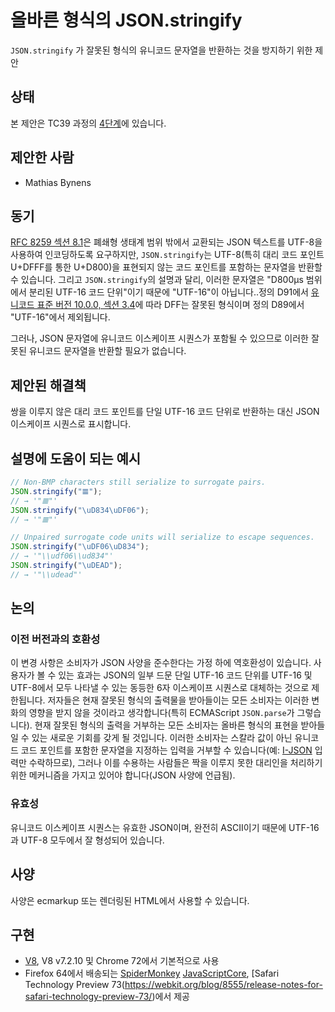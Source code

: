 # 올바른 형식의 JSON.stringify

`JSON.stringify` 가 잘못된 형식의 유니코드 문자열을 반환하는 것을 방지하기 위한 제안

## 상태

본 제안은 TC39 과정의 [4단계](https://tc39.es/process-document/)에 있습니다.

## 제안한 사람

- Mathias Bynens

## 동기

[RFC 8259 섹션 8.1](https://datatracker.ietf.org/doc/html/rfc8259#section-8.1)은 폐쇄형 생태계 범위 밖에서 교환되는 JSON 텍스트를 UTF-8을 사용하여 인코딩하도록 요구하지만, `JSON.stringify`는 UTF-8(특히 대리 코드 포인트 U+DFFF를 통한 U+D800)을 표현되지 않는 코드 포인트를 포함하는 문자열을 반환할 수 있습니다. 그리고 `JSON.stringify`의 설명과 달리, 이러한 문자열은 "D800µs 범위에서 분리된 UTF-16 코드 단위"이기 때문에 "UTF-16"이 아닙니다..정의 D91에서 [유니코드 표준 버전 10.0.0, 섹션 3.4](https://unicode.org/versions/Unicode10.0.0/ch03.pdf#G7404)에 따라 DFF는 잘못된 형식이며 정의 D89에서 "UTF-16"에서 제외됩니다.

그러나, JSON 문자열에 유니코드 이스케이프 시퀀스가 포함될 수 있으므로 이러한 잘못된 유니코드 문자열을 반환할 필요가 없습니다.

## 제안된 해결책

쌍을 이루지 않은 대리 코드 포인트를 단일 UTF-16 코드 단위로 반환하는 대신 JSON 이스케이프 시퀀스로 표시합니다.

## 설명에 도움이 되는 예시

```js
// Non-BMP characters still serialize to surrogate pairs.
JSON.stringify("𝌆");
// → '"𝌆"'
JSON.stringify("\uD834\uDF06");
// → '"𝌆"'

// Unpaired surrogate code units will serialize to escape sequences.
JSON.stringify("\uDF06\uD834");
// → '"\\udf06\\ud834"'
JSON.stringify("\uDEAD");
// → '"\\udead"'
```

## 논의

### 이전 버전과의 호환성

이 변경 사항은 소비자가 JSON 사양을 준수한다는 가정 하에 역호환성이 있습니다. 사용자가 볼 수 있는 효과는 JSON의 일부 드문 단일 UTF-16 코드 단위를 UTF-16 및 UTF-8에서 모두 나타낼 수 있는 동등한 6자 이스케이프 시퀀스로 대체하는 것으로 제한됩니다. 저자들은 현재 잘못된 형식의 출력물을 받아들이는 모든 소비자는 이러한 변화의 영향을 받지 않을 것이라고 생각합니다(특히 ECMAScript `JSON.parse`가 그렇습니다). 현재 잘못된 형식의 출력을 거부하는 모든 소비자는 올바른 형식의 표현을 받아들일 수 있는 새로운 기회를 갖게 될 것입니다. 이러한 소비자는 스칼라 값이 아닌 유니코드 코드 포인트를 포함한 문자열을 지정하는 입력을 거부할 수 있습니다(예: [I-JSON](https://datatracker.ietf.org/doc/html/rfc7493) 입력만 수락하므로), 그러나 이를 수용하는 사람들은 짝을 이루지 못한 대리인을 처리하기 위한 메커니즘을 가지고 있어야 합니다(JSON 사양에 언급됨).

### 유효성

유니코드 이스케이프 시퀀스는 유효한 JSON이며, 완전히 ASCII이기 때문에 UTF-16과 UTF-8 모두에서 잘 형성되어 있습니다.

## 사양

사양은 ecmarkup 또는 렌더링된 HTML에서 사용할 수 있습니다.

## 구현

- [V8](https://bugs.chromium.org/p/v8/issues/detail?id=7782), V8 v7.2.10 및 Chrome 72에서 기본적으로 사용
- Firefox 64에서 배송되는 [SpiderMonkey](https://bugzilla.mozilla.org/show_bug.cgi?id=1469021)
  [JavaScriptCore](https://bugs.webkit.org/show_bug.cgi?id=191677), [Safari Technology Preview 73(https://webkit.org/blog/8555/release-notes-for-safari-technology-preview-73/)에서 제공
